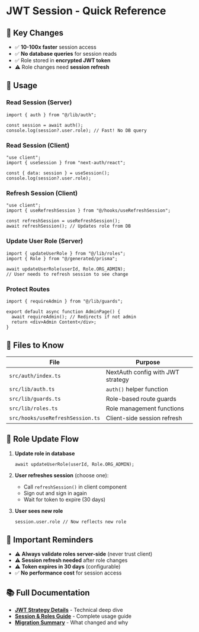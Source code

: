 # JWT Session - Quick Reference

## 🎯 Key Changes

- ✅ **10-100x faster** session access
- ✅ **No database queries** for session reads
- ✅ Role stored in **encrypted JWT token**
- ⚠️ Role changes need **session refresh**

## 📖 Usage

### Read Session (Server)
```tsx
import { auth } from "@/lib/auth";

const session = await auth();
console.log(session?.user.role); // Fast! No DB query
```

### Read Session (Client)
```tsx
"use client";
import { useSession } from "next-auth/react";

const { data: session } = useSession();
console.log(session?.user.role);
```

### Refresh Session (Client)
```tsx
"use client";
import { useRefreshSession } from "@/hooks/useRefreshSession";

const refreshSession = useRefreshSession();
await refreshSession(); // Updates role from DB
```

### Update User Role (Server)
```tsx
import { updateUserRole } from "@/lib/roles";
import { Role } from "@/generated/prisma";

await updateUserRole(userId, Role.ORG_ADMIN);
// User needs to refresh session to see change
```

### Protect Routes
```tsx
import { requireAdmin } from "@/lib/guards";

export default async function AdminPage() {
  await requireAdmin(); // Redirects if not admin
  return <div>Admin Content</div>;
}
```

## 📁 Files to Know

| File | Purpose |
|------|---------|
| `src/auth/index.ts` | NextAuth config with JWT strategy |
| `src/lib/auth.ts` | `auth()` helper function |
| `src/lib/guards.ts` | Role-based route guards |
| `src/lib/roles.ts` | Role management functions |
| `src/hooks/useRefreshSession.ts` | Client-side session refresh |

## 🔄 Role Update Flow

1. **Update role in database**
   ```tsx
   await updateUserRole(userId, Role.ORG_ADMIN);
   ```

2. **User refreshes session** (choose one):
   - Call `refreshSession()` in client component
   - Sign out and sign in again
   - Wait for token to expire (30 days)

3. **User sees new role**
   ```tsx
   session.user.role // Now reflects new role
   ```

## 🚨 Important Reminders

- ⚠️ **Always validate roles server-side** (never trust client)
- ⚠️ **Session refresh needed** after role changes
- ⚠️ **Token expires in 30 days** (configurable)
- ✅ **No performance cost** for session access

## 📚 Full Documentation

- **[JWT Strategy Details](./jwt-strategy.md)** - Technical deep dive
- **[Session & Roles Guide](./session-and-roles.md)** - Complete usage guide
- **[Migration Summary](./JWT-MIGRATION-SUMMARY.md)** - What changed and why
